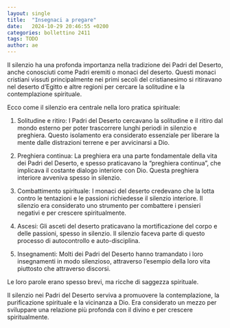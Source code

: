 ```yaml
---
layout: single
title:  "Insegnaci a pregare"
date:   2024-10-29 20:46:55 +0200
categories: bollettino 2411
tags: TODO
author: ae
---
```



Il silenzio ha una profonda importanza nella tradizione dei Padri del Deserto, anche conosciuti come Padri eremiti o monaci del deserto. Questi monaci cristiani vissuti principalmente nei primi secoli del cristianesimo si ritiravano nel deserto d’Egitto e altre regioni per cercare la solitudine e la contemplazione spirituale.

Ecco come il silenzio era centrale nella loro pratica spirituale:

1. Solitudine e ritiro: I Padri del Deserto cercavano la solitudine e il ritiro dal mondo esterno per poter trascorrere lunghi periodi in silenzio e preghiera.
Questo isolamento era considerato essenziale per liberare la mente dalle distrazioni terrene e per avvicinarsi a Dio.

2. Preghiera continua: La preghiera era una parte fondamentale della vita dei Padri del Deserto, e spesso praticavano
la “preghiera continua”, che implicava il costante dialogo interiore con Dio. Questa preghiera interiore avveniva spesso in silenzio.

3. Combattimento spirituale: I monaci del deserto credevano che la lotta contro le tentazioni
e le passioni richiedesse il silenzio interiore. Il silenzio era considerato uno strumento per combattere i pensieri negativi e per crescere spiritualmente.

4. Ascesi: Gli asceti del deserto praticavano la mortificazione del corpo e delle passioni, spesso in silenzio. Il silenzio faceva parte di questo processo di autocontrollo e auto-disciplina.

5. Insegnamenti: Molti dei Padri del Deserto hanno tramandato i loro insegnamenti in modo silenzioso, attraverso l’esempio della loro vita piuttosto che attraverso discorsi.

Le loro parole erano spesso brevi, ma ricche di saggezza spirituale.

Il silenzio nei Padri del Deserto serviva a promuovere la contemplazione, la purificazione spirituale e la vicinanza a Dio. Era considerato un mezzo per sviluppare una relazione più profonda con il divino e per crescere spiritualmente.


